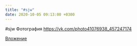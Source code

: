 ```yaml
---
title: "#sjw"
date: 2020-10-05 09:13:00 +0300
---
```


#sjw
Фотография
https://vk.com/photo41076938_457247174

[Вложение](https://vk.com/photo41076938_457247174)
